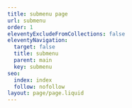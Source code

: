 ```yaml
---
title: submenu page
url: submenu
order: 1
eleventyExcludeFromCollections: false
eleventyNavigation:
  target: false
  title: submenu
  parent: main
  key: submenu
seo:
  index: index
  follow: nofollow
layout: page/page.liquid
---
```

